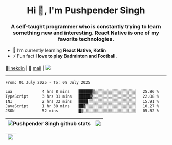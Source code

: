 <h1 align="center">Hi 👋, I'm Pushpender Singh</h1>
<h3 align="center">A self-taught programmer who is constantly trying to learn something new and interesting. React Native is one of my favorite technologies.</h3>

- 🌱 I’m currently learning **React Native, Kotlin**
- ⚡ Fun fact **I love to play Badminton and Football.**

👔[linekdin](https://www.linkedin.com/in/pushpender-singh-240061202/) | 📧 [mail](mailto:pushpendersingh694@gmail.com) | 
<a href="https://github.com/pushpender-singh-ap/pushpender-singh-ap">
    <img src="https://komarev.com/ghpvc/?username=pushpender-singh-ap&style=for-the-badge">
</a>


---

<!--START_SECTION:waka-->

```txt
From: 01 July 2025 - To: 08 July 2025

Lua             4 hrs 8 mins    ██████▒░░░░░░░░░░░░░░░░░░   25.86 %
TypeScript      3 hrs 31 mins   █████▓░░░░░░░░░░░░░░░░░░░   22.08 %
INI             2 hrs 32 mins   ████░░░░░░░░░░░░░░░░░░░░░   15.91 %
JavaScript      1 hr 38 mins    ██▓░░░░░░░░░░░░░░░░░░░░░░   10.27 %
JSON            52 mins         █▒░░░░░░░░░░░░░░░░░░░░░░░   05.52 %
```

<!--END_SECTION:waka-->


| <a><img align="center" src="https://github-readme-stats-iota-ecru-15.vercel.app/api?username=pushpender-singh-ap&show_icons=true&include_all_commits=true&theme=buefy&hide_border=true" alt="Pushpender Singh github stats" /></a> | <a><img align="center" src="https://github-readme-stats-iota-ecru-15.vercel.app/api/top-langs/?username=pushpender-singh-ap&layout=compact&theme=buefy&hide_border=true" /></a> |
| ------------- | ------------- |

| <a> <img align="left" src="https://github-readme-streak-stats.herokuapp.com/?user=pushpender-singh-ap" /></br> </a> |
| ------------- |
